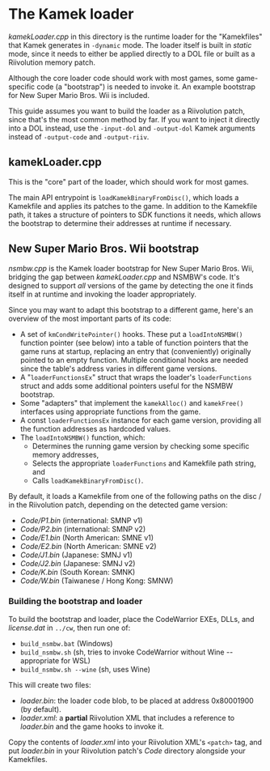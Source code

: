 # The Kamek loader

*kamekLoader.cpp* in this directory is the runtime loader for the "Kamekfiles" that Kamek generates in `-dynamic` mode. The loader itself is built in *static* mode, since it needs to either be applied directly to a DOL file or built as a Riivolution memory patch.

Although the core loader code should work with most games, some game-specific code (a "bootstrap") is needed to invoke it. An example bootstrap for New Super Mario Bros. Wii is included.

This guide assumes you want to build the loader as a Riivolution patch, since that's the most common method by far. If you want to inject it directly into a DOL instead, use the `-input-dol` and `-output-dol` Kamek arguments instead of `-output-code` and `-output-riiv`.

## kamekLoader.cpp

This is the "core" part of the loader, which should work for most games.

The main API entrypoint is `loadKamekBinaryFromDisc()`, which loads a Kamekfile and applies its patches to the game. In addition to the Kamekfile path, it takes a structure of pointers to SDK functions it needs, which allows the bootstrap to determine their addresses at runtime if necessary.

## New Super Mario Bros. Wii bootstrap

*nsmbw.cpp* is the Kamek loader bootstrap for New Super Mario Bros. Wii, bridging the gap between *kamekLoader.cpp* and NSMBW's code. It's designed to support *all* versions of the game by detecting the one it finds itself in at runtime and invoking the loader appropriately.

Since you may want to adapt this bootstrap to a different game, here's an overview of the most important parts of its code:

- A set of `kmCondWritePointer()` hooks. These put a `loadIntoNSMBW()` function pointer (see below) into a table of function pointers that the game runs at startup, replacing an entry that (conveniently) originally pointed to an empty function. Multiple conditional hooks are needed since the table's address varies in different game versions.
- A "`loaderFunctionsEx`" struct that wraps the loader's `loaderFunctions` struct and adds some additional pointers useful for the NSMBW bootstrap.
- Some "adapters" that implement the `kamekAlloc()` and `kamekFree()` interfaces using appropriate functions from the game.
- A const `loaderFunctionsEx` instance for each game version, providing all the function addresses as hardcoded values.
- The `loadIntoNSMBW()` function, which:
    - Determines the running game version by checking some specific memory addresses,
    - Selects the appropriate `loaderFunctions` and Kamekfile path string, and
    - Calls `loadKamekBinaryFromDisc()`.

By default, it loads a Kamekfile from one of the following paths on the disc / in the Riivolution patch, depending on the detected game version:

- *Code/P1.bin* (international: SMNP v1)
- *Code/P2.bin* (international: SMNP v2)
- *Code/E1.bin* (North American: SMNE v1)
- *Code/E2.bin* (North American: SMNE v2)
- *Code/J1.bin* (Japanese: SMNJ v1)
- *Code/J2.bin* (Japanese: SMNJ v2)
- *Code/K.bin* (South Korean: SMNK)
- *Code/W.bin* (Taiwanese / Hong Kong: SMNW)

### Building the bootstrap and loader

To build the bootstrap and loader, place the CodeWarrior EXEs, DLLs, and *license.dat* in `../cw`, then run one of:

- `build_nsmbw.bat` (Windows)
- `build_nsmbw.sh` (sh, tries to invoke CodeWarrior without Wine -- appropriate for WSL)
- `build_nsmbw.sh --wine` (sh, uses Wine)

This will create two files:

- *loader.bin*: the loader code blob, to be placed at address 0x80001900 (by default).
- *loader.xml*: a **partial** Riivolution XML that includes a reference to *loader.bin* and the game hooks to invoke it.

Copy the contents of *loader.xml* into your Riivolution XML's `<patch>` tag, and put *loader.bin* in your Riivolution patch's *Code* directory alongside your Kamekfiles.
